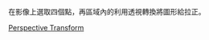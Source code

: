 在影像上選取四個點，再區域內的利用透視轉換將圖形給拉正。

[Perspective Transform](http://opencvexamples.blogspot.com/2014/01/perspective-transform.html)
